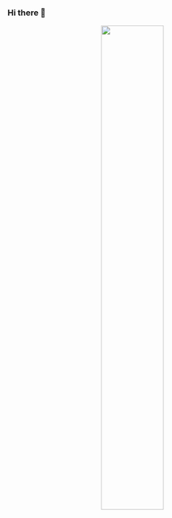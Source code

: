 ### Hi there 👋

<!--
Here are some ideas to get you started:

- 🔭 I’m currently working on Frozensoft Games
- 🌱 I’m currently learning C#, ASP.NET Core
-->

<p align="center"><img width="50%" src="https://github-readme-stats.vercel.app/api?username=eiromplays&show_icons=true&theme=tokyonight" /></p>
